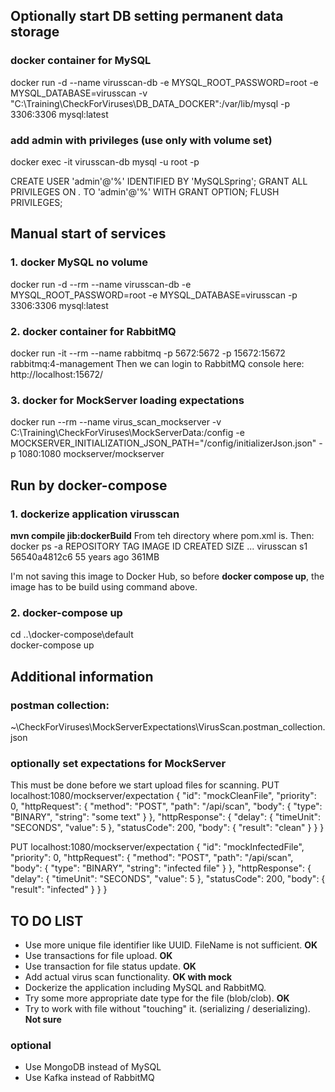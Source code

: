 ## Optionally start DB setting permanent data storage

### docker container for MySQL
docker run -d --name virusscan-db -e MYSQL_ROOT_PASSWORD=root -e MYSQL_DATABASE=virusscan -v "C:\Training\CheckForViruses\DB_DATA_DOCKER":/var/lib/mysql -p 3306:3306 mysql:latest

### add admin with privileges (use only with volume set)
docker exec -it virusscan-db mysql -u root -p

CREATE USER 'admin'@'%' IDENTIFIED BY 'MySQLSpring';
GRANT ALL PRIVILEGES ON *.* TO 'admin'@'%' WITH GRANT OPTION;
FLUSH PRIVILEGES;


## Manual start of services

### 1. docker MySQL no volume
docker run -d --rm --name virusscan-db -e MYSQL_ROOT_PASSWORD=root -e MYSQL_DATABASE=virusscan -p 3306:3306 mysql:latest

### 2. docker container for RabbitMQ
docker run -it --rm --name rabbitmq -p 5672:5672 -p 15672:15672 rabbitmq:4-management
Then we can login to RabbitMQ console here: http://localhost:15672/

### 3. docker for MockServer loading expectations
docker run --rm --name virus_scan_mockserver -v C:\Training\CheckForViruses\MockServerData:/config 
-e MOCKSERVER_INITIALIZATION_JSON_PATH="/config/initializerJson.json" -p 1080:1080 mockserver/mockserver


## Run by docker-compose

### 1. dockerize application virusscan
**mvn compile jib:dockerBuild**
From teh directory where pom.xml is.
Then:
docker ps -a
REPOSITORY                                 TAG            IMAGE ID       CREATED         SIZE
...
virusscan                                  s1             56540a4812c6   55 years ago    361MB

I'm not saving this image to Docker Hub, so before **docker compose up**, the image has to be build using command above.

### 2. docker-compose up
cd ..\docker-compose\default\
docker-compose up


## Additional information  

### postman collection:
~\CheckForViruses\MockServerExpectations\VirusScan.postman_collection.json

### optionally set expectations for MockServer
This must be done before we start upload files for scanning.
PUT localhost:1080/mockserver/expectation
{
    "id": "mockCleanFile",
    "priority": 0,
    "httpRequest": {
        "method": "POST",
        "path": "/api/scan",
        "body": {
            "type": "BINARY",
            "string": "some text"
        }
    },
    "httpResponse": {
        "delay": {
            "timeUnit": "SECONDS",
            "value": 5
        },
        "statusCode": 200,
        "body": {
            "result": "clean"
        }
    }
}

PUT localhost:1080/mockserver/expectation
{
    "id": "mockInfectedFile",
    "priority": 0,
    "httpRequest": {
        "method": "POST",
        "path": "/api/scan",
        "body": {
            "type": "BINARY",
            "string": "infected file"
        }
    },
    "httpResponse": {
        "delay": {
            "timeUnit": "SECONDS",
            "value": 5
        },
        "statusCode": 200,
        "body": {
            "result": "infected"
        }
    }
}


## TO DO LIST
- Use more unique file identifier like UUID. FileName is not sufficient. **OK**
- Use transactions for file upload. **OK**
- Use transaction for file status update. **OK**
- Add actual virus scan functionality. **OK with mock**
- Dockerize the application including MySQL and RabbitMQ.
- Try some more appropriate date type for the file (blob/clob). **OK**
- Try to work with file without "touching" it. (serializing / deserializing). **Not sure**
### optional
- Use MongoDB instead of MySQL
- Use Kafka instead of RabbitMQ
